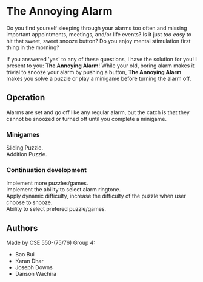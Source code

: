# The Annoying Alarm

Do you find yourself sleeping through your alarms too often and missing
important appointments, meetings, and/or life events? Is it just *too easy* to
hit that sweet, sweet snooze button? Do you enjoy mental stimulation first thing
in the morning?

If you answered 'yes' to any of these questions, I have the solution for you! I
present to you: **The Annoying Alarm**! While your old, boring alarm makes it
trivial to snooze your alarm by pushing a button, **The Annoying Alarm** makes
you solve a puzzle or play a minigame before turning the alarm off.

## Operation

Alarms are set and go off like any regular alarm, but the catch is that they
cannot be snoozed or turned off until you complete a minigame.

### Minigames
Sliding Puzzle.<br/>
Addition Puzzle.

### Continuation development
Implement more puzzles/games. <br/>
Implement the ability to select alarm ringtone. <br/>
Apply dynamic difficulty, increase the difficulty of the puzzle when user choose to snooze. <br/>
Ability to select prefered puzzle/games. 

## Authors

Made by CSE 550-(75/76) Group 4:

* Bao Bui
* Karan Dhar
* Joseph Downs
* Danson Wachira
